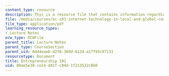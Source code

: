 ```yaml
---
content_type: resource
description: This is a resource file that contains information regarding enterpreneurship.
file: /media/courses/ec-s01-internet-technology-in-local-and-global-communities-spring-2005-summer-2005/80ae5e30ce14d41fc04d1f213532c0b0_MITEC_S01S05_e0_entrepr.pdf
file_type: application/pdf
learning_resource_types:
- Lecture Notes
ocw_type: OCWFile
parent_title: Lecture Notes
parent_type: CourseSection
parent_uid: 0dd4eaeb-d2f8-360d-612d-a17f93c97131
resourcetype: Document
title: Entrepreneurship 101
uid: 80ae5e30-ce14-d41f-c04d-1f213532c0b0
---
```

